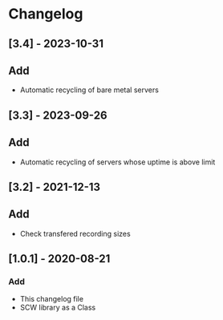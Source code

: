 # Changelog

## [3.4] - 2023-10-31
## Add
- Automatic recycling of bare metal servers

## [3.3] - 2023-09-26
## Add
- Automatic recycling of servers whose uptime is above limit

## [3.2] - 2021-12-13
## Add
- Check transfered recording sizes

## [1.0.1] - 2020-08-21
### Add
- This changelog file
- SCW library as a Class
